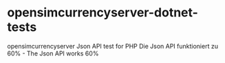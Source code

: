 # opensimcurrencyserver-dotnet-tests
opensimcurrencyserver Json API test for PHP
Die Json API funktioniert zu 60% - The Json API works 60%
